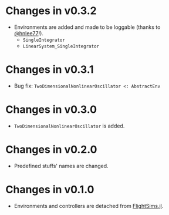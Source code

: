# Changes in v0.3.2
- Environments are added and made to be loggable (thanks to [@hnlee77](https://github.com/hnlee77)!).
    - `SingleIntegrator`
    - `LinearSystem_SingleIntegrator`

# Changes in v0.3.1
- Bug fix: `TwoDimensionalNonlinearOscillator <: AbstractEnv`

# Changes in v0.3.0
- `TwoDimensionalNonlinearOscillator` is added.

# Changes in v0.2.0
- Predefined stuffs' names are changed.

# Changes in v0.1.0
- Environments and controllers are detached from [FlightSims.jl](https://github.com/JinraeKim/FlightSims.jl).
